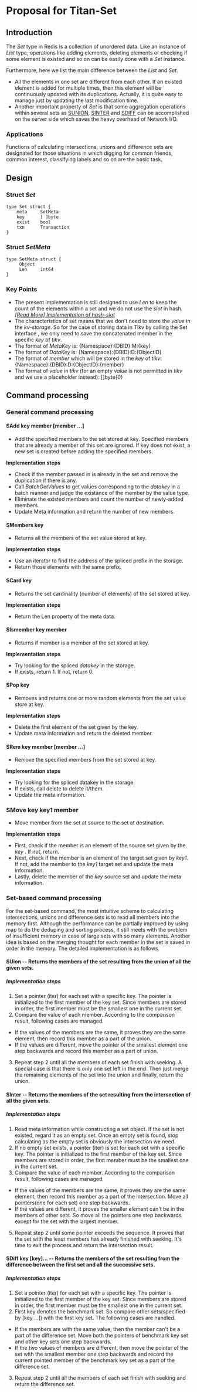# Proposal for Titan-Set

## Introduction

The *Set* type in Redis is a collection of unordered data.  Like an instance of *List* type, operations like adding elements, deleting elements or checking if some element is existed and so on can be easily done with a *Set* instance.

Furthermore,  here we list the main difference between the *List* and *Set*.

+ All the elements in one set are different from each other. If an existed element is added for multiple times, then this element will be continuously updated with its duplications. Actually, it is quite easy to manage just by updating the last modification time.
+ Another important property of *Set* is that some aggregation operations within several sets as [SUNION](https://redis.io/commands/sunion), [SINTER](https://redis.io/commands/sinter) and [SDIFF](https://redis.io/commands/sdiff) can be accomplished on the server side which saves the heavy overhead of Network I/O.

### Applications

Functions of calculating intersections, unions and difference sets are designated for those situations in which digging for common friends, common interest, classifying labels and so on are the basic task.

## Design

### Struct *Set*

    type Set struct {
        meta     SetMeta
        key      [ ]byte
        exist    bool
        txn      Transaction
    }

### Struct *SetMeta*

    type SetMeta struct {
         Object
         Len     int64
    }

### Key Points

+ The present implementation is still designed to use  *Len* to keep the count of the elements within a set and we do not use the *slot* in hash. *[[Read More] Implementation of hash-slot](https://github.com/meitu/titan/pull/13#%E8%83%8C%E6%99%AF)*
+ The characteristics of set means that we don't need to store the *value*  in the *kv-storage*. So for the case of storing data in Tikv by calling the Set interface , we only need to save the concatenated member in the specific *key* of *tikv*.
+ The format of *MetaKey* is:
  {Namespace}:{DBID}:M:{key}
+ The format of *DataKey* is:
  {Namespace}:{DBID}:D:{ObjectID}
+ The format of *member* which will be stored in the *key* of *tikv*:
  {Namespace}:{DBID}:D:{ObjectID}:{member}
+ The format of *value* in *tikv* (for an empty *value* is not permitted in *tikv* and we use a placeholder instead):
  []byte{0}

## Command processing
### General command processing
#### SAdd key member [member ...]
* Add the specified members to the set stored at key. Specified members that are already a member of this set are ignored. If key does not exist, a new set is created before adding the specified members.

**Implementation steps**

* Check if the member passed in is already in the set and remove the duplication if there is any. 
* Call *BatchGetValues* to get values corresponding to the *datakey* in a batch manner and judge the existance of the member by the value type.
* Eliminate the existed members and count the number of newly-added members.
* Update Meta information and return the number of new members.


#### SMembers key

* Returns all the members of the set value stored at key.

**Implementation steps**

* Use an iterator to find the address of the spliced prefix in the storage.
* Return those elements with the same prefix.

#### SCard key
* Returns the set cardinality (number of elements) of the set stored at key.

**Implementation steps**

* Return the Len property of the meta data.

#### SIsmember key member
* Returns if member is a member of the set stored at key.

**Implementation steps**

* Try looking for the spliced *datakey* in the storage.
* If exists, return 1. If not, return 0.

#### SPop key
* Removes and returns one or more random elements from the set value store at key.

**Implementation steps**

* Delete the first element of the set given by the key.
* Update meta information and return the deleted member.


#### SRem key member [member ...]

* Remove the specified members from the set stored at key. 

**Implementation steps**

* Try looking for the spliced datakey in the storage.
* If exists, call delete to delete it/them.
* Update the meta information.

### SMove key key1 member

* Move member from the set at source to the set at destination.

**Implementation steps**

* First, check if the member is an element of the source set given by the *key* . If not, return. 
* Next, check if the member is an element of the target set given by *key1*. If not, add the member to the *key1* target set and update the meta information. 
* Lastly, delete the member of the *key* source set and update the meta information.

### Set-based command processing

For the set-based command, the most intuitive scheme to calculating intersections, unions and difference sets is to read all members into the memory first. Although the performance can be partially improved by using map to do the deduping and sorting process, it still meets with the problem of insufficient memory in case of large sets with so many elements. Another idea is based on the merging thought for each member in the set is saved in order in the memory. The detailed implementation is as follows.

#### SUion -- Returns the members of the set resulting from the union of all the given sets.
##### Implementation steps

1. Set a pointer (iter) for each set with a specific key. The pointer is initialized to the first member of the key set. Since members are stored in order, the first member must be the smallest one in the current set.
2. Compare the value of each member. According to the comparison result, following cases are managed.
   
* If the values of the members are the same, it proves they are the same element, then record this member as a part of the union.
* If the values are different, move the pointer of the smallest element one step backwards and record this member as a part of union.

3. Repeat step 2 until all the members of each set finish with seeking. A special case is that there is only one set left in the end. Then just merge the remaining elements of the set into the union and finally, return the union.

#### SInter -- Returns the members of the set resulting from the intersection of all the given sets.
##### Implementation steps

1. Read meta information while constructing a set object. If the set is not existed, regard it as an empty set. Once an empty set is found, stop calculating as the empty set is obviously the intersection we need.
2. If no empty set exists, a pointer (iter) is set for each set with a specific key. The pointer is initialized to the first member of the key set. Since members are stored in order, the first member must be the smallest one in the current set.
3. Compare the value of each member. According to the comparison result, following cases are managed.
+ If the values of the members are the same, it proves they are the same element, then record this member as a part of the intersection. Move all pointers(one for each set) one step backwards.
+ If the values are different, it proves the smaller element can't be in the members of other sets. So move all the pointers one step backwards except for the set with the largest member.
5. Repeat step 2 until some pointer exceeds the sequence. It proves that the set with the least members has already finished with seeking. It's time to exit the process and return the intersection result.


#### SDiff key [key]... -- Returns the members of the set resulting from the difference between the first set and all the successive sets.

##### Implementation steps


1. Set a pointer (iter) for each set with a specific key. The pointer is initialized to the first member of the key set. Since members are stored in order, the first member must be the smallest one in the current set.
2. First key denotes the benchmark set. So compare other sets(specified by [key ...]) with the first key set. The following cases are handled.
* If the members are with the same value, then the member can't be a part of the difference set. Move both the pointers of benchmark key set and other key sets one step backwards. 
* If the two values of members are different, then move the pointer of the set with the smallest member one step backwards and record the current pointed member of the benchmark key set as a part of the difference set.

3. Repeat step 2 until all the members of each set finish with seeking and return the difference set.

